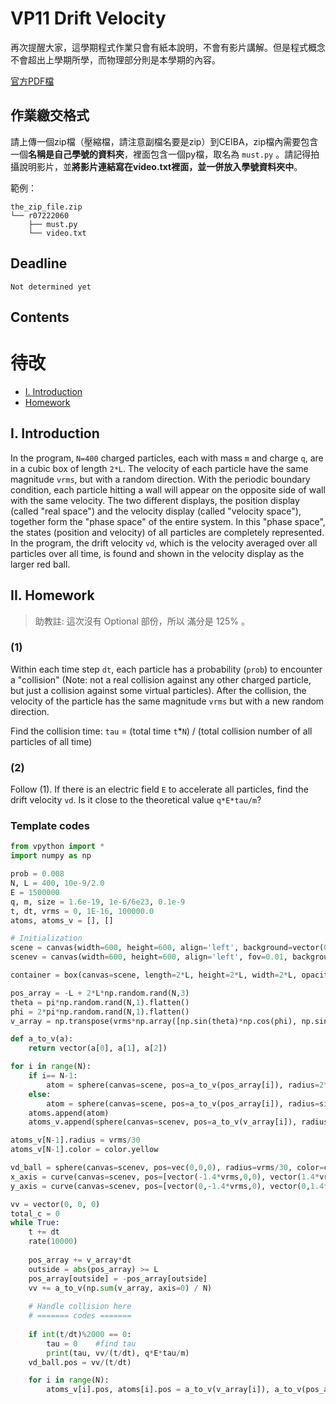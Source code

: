# VP11 Drift Velocity

再次提醒大家，這學期程式作業只會有紙本說明，不會有影片講解。但是程式概念不會超出上學期所學，而物理部分則是本學期的內容。

[官方PDF檔](VP11.pdf)  

## 作業繳交格式

請上傳一個zip檔（壓縮檔，請注意副檔名要是zip）到CEIBA，zip檔內需要包含一個**名稱是自己學號的資料夾**，裡面包含一個py檔，取名為 `must.py` 。請記得拍攝說明影片，並**將影片連結寫在video.txt裡面，並一併放入學號資料夾中**。

範例：
```
the_zip_file.zip
└── r07222060
    ├── must.py
    └── video.txt
```

## Deadline

`Not determined yet`

## Contents  

# 待改

+ [I. Introduction](#i-introduction)  
+ [Homework](#ii-homework)  

## I. Introduction

In the program, `N=400` charged particles, each with mass `m` and charge `q`, are in a cubic box of length `2*L`. The velocity of each particle have the same magnitude `vrms`, but with a random direction. With the periodic boundary condition, each particle hitting a wall will appear on the opposite side of wall with the same velocity. The two different displays, the position display (called "real space") and the velocity display (called "velocity space"), together form the "phase space" of the entire system. In this "phase space", the states (position and velocity) of all particles are completely represented. In the program, the drift velocity `vd`, which is the velocity averaged over all particles over all time, is found and shown in the velocity display as the larger red ball.

## II. Homework

> 助教註: 這次沒有 Optional 部份，所以 滿分是 125% 。

### (1)

Within each time step `dt`, each particle has a probability (`prob`) to encounter a "collision" (Note: not a real collision against any other charged particle, but just a collision against some virtual particles). After the collision, the velocity of the particle has the same magnitude `vrms` but with a new random direction.

Find the collision time: `tau` = (total time `t`*`N`) / (total collision number of all particles of all time)

### (2)

Follow (1). If there is an electric field `E` to accelerate all particles, find the drift velocity `vd`. Is it close to the theoretical value `q*E*tau/m`?

### Template codes

```python
from vpython import *
import numpy as np

prob = 0.008
N, L = 400, 10e-9/2.0
E = 1500000
q, m, size = 1.6e-19, 1e-6/6e23, 0.1e-9
t, dt, vrms = 0, 1E-16, 100000.0
atoms, atoms_v = [], []

# Initialization
scene = canvas(width=600, height=600, align='left', background=vector(0.2,0.2,0))
scenev = canvas(width=600, height=600, align='left', fov=0.01, background=vector(0.2,0.2,0))

container = box(canvas=scene, length=2*L, height=2*L, width=2*L, opacity=0.2, color=color.yellow )

pos_array = -L + 2*L*np.random.rand(N,3)
theta = pi*np.random.rand(N,1).flatten()
phi = 2*pi*np.random.rand(N,1).flatten()
v_array = np.transpose(vrms*np.array([np.sin(theta)*np.cos(phi), np.sin(theta)*np.sin(phi), np.cos(theta)]))

def a_to_v(a):
    return vector(a[0], a[1], a[2])

for i in range(N):
    if i== N-1:
        atom = sphere(canvas=scene, pos=a_to_v(pos_array[i]), radius=2*size, color=color.yellow)
    else:
        atom = sphere(canvas=scene, pos=a_to_v(pos_array[i]), radius=size, color=a_to_v(np.random.rand(3,1)))
    atoms.append(atom)
    atoms_v.append(sphere(canvas=scenev, pos=a_to_v(v_array[i]), radius=vrms/70, color=a_to_v(np.random.rand(3,1))))

atoms_v[N-1].radius = vrms/30
atoms_v[N-1].color = color.yellow

vd_ball = sphere(canvas=scenev, pos=vec(0,0,0), radius=vrms/30, color=color.red)
x_axis = curve(canvas=scenev, pos=[vector(-1.4*vrms,0,0), vector(1.4*vrms,0,0)], radius=vrms/200)
y_axis = curve(canvas=scenev, pos=[vector(0,-1.4*vrms,0), vector(0,1.4*vrms,0)], radius=vrms/200)

vv = vector(0, 0, 0)
total_c = 0
while True:
    t += dt
    rate(10000)
    
    pos_array += v_array*dt
    outside = abs(pos_array) >= L
    pos_array[outside] = -pos_array[outside]
    vv += a_to_v(np.sum(v_array, axis=0) / N)
    
    # Handle collision here
    # ======= codes =======
    
    if int(t/dt)%2000 == 0:
        tau = 0    #find tau
        print(tau, vv/(t/dt), q*E*tau/m)
    vd_ball.pos = vv/(t/dt)

    for i in range(N):
        atoms_v[i].pos, atoms[i].pos = a_to_v(v_array[i]), a_to_v(pos_array[i])

``` 
